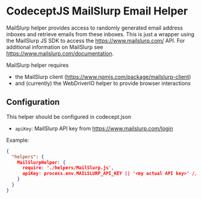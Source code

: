 # CodeceptJS MailSlurp Email Helper

MailSlurp helper provides access to randomly generated email address inboxes and retrieve emails from these inboxes.
This is just a wrapper using the MailSlurp JS SDK to access the https://www.mailslurp.com/ API.
For additional information on MailSlurp see https://www.mailslurp.com/documentation.

MailSlurp helper requires
* the MailSlurp client (https://www.npmjs.com/package/mailslurp-client)
* and (currently) the WebDriverIO helper to provide browser interactions

## Configuration

This helper should be configured in codecept.json

* `apiKey`: MailSlurp API key from https://www.mailslurp.com/login

Example:

```json
{
  "helpers": {
    MailSlurpHelper: {
      require: './helpers/MailSlurp.js',
      apiKey: process.env.MAILSLURP_API_KEY || '<my actual API key>' // MailSlurp API key from https://www.mailslurp.com/login
    }
  }
}
```
